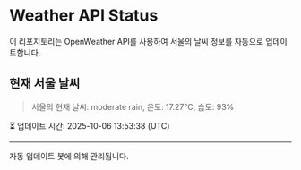 
# Weather API Status

이 리포지토리는 OpenWeather API를 사용하여 서울의 날씨 정보를 자동으로 업데이트합니다.

## 현재 서울 날씨
> 서울의 현재 날씨: moderate rain, 온도: 17.27°C, 습도: 93%

⏳ 업데이트 시간: 2025-10-06 13:53:38 (UTC)

---
자동 업데이트 봇에 의해 관리됩니다.
